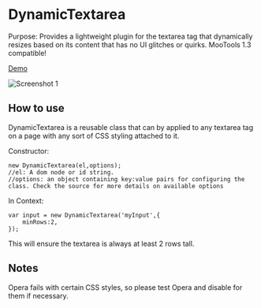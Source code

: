 DynamicTextarea
===========
Purpose: Provides a lightweight plugin for the textarea tag that dynamically resizes based on its content that has no UI glitches or quirks. MooTools 1.3 compatible!

[Demo](http://enmassellc.com/misc/dynamicTextarea.html "Demo")

![Screenshot 1](http://dl.dropbox.com/u/18782/dynamicTextarea.jpg)


How to use
----------
DynamicTextarea is a reusable class that can by applied to any textarea tag on a page with any sort of CSS styling attached to it.

Constructor:

	new DynamicTextarea(el,options);
	//el: A dom node or id string.
	//options: an object containing key:value pairs for configuring the class. Check the source for more details on available options
	
In Context:

	var input = new DynamicTextarea('myInput',{
		minRows:2,
	});

This will ensure the textarea is always at least 2 rows tall.


Notes
----------
Opera fails with certain CSS styles, so please test Opera and disable for them if necessary.